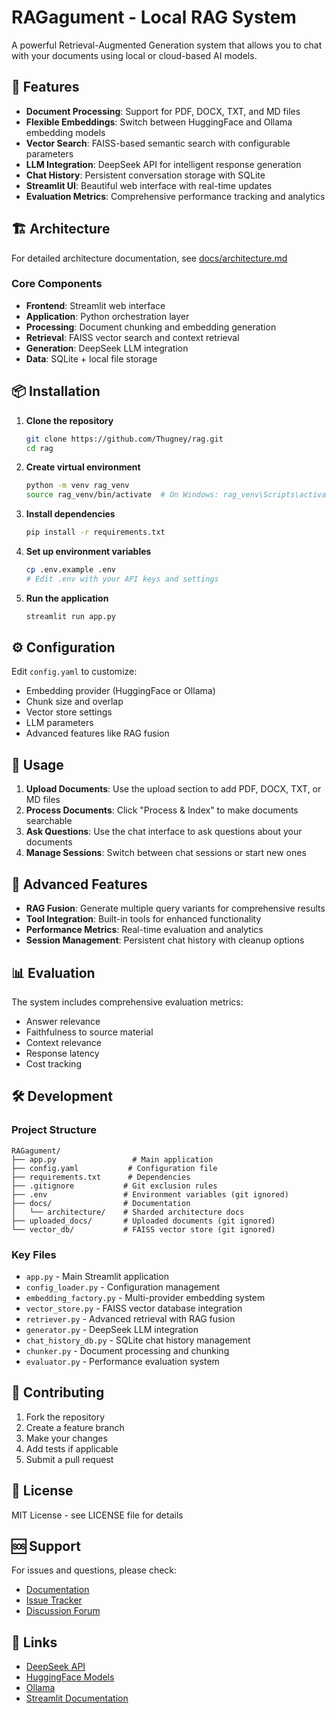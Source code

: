 # RAGagument - Local RAG System

A powerful Retrieval-Augmented Generation system that allows you to chat with your documents using local or cloud-based AI models.

## 🚀 Features

- **Document Processing**: Support for PDF, DOCX, TXT, and MD files
- **Flexible Embeddings**: Switch between HuggingFace and Ollama embedding models
- **Vector Search**: FAISS-based semantic search with configurable parameters
- **LLM Integration**: DeepSeek API for intelligent response generation
- **Chat History**: Persistent conversation storage with SQLite
- **Streamlit UI**: Beautiful web interface with real-time updates
- **Evaluation Metrics**: Comprehensive performance tracking and analytics

## 🏗️ Architecture

For detailed architecture documentation, see [docs/architecture.md](docs/architecture.md)

### Core Components
- **Frontend**: Streamlit web interface
- **Application**: Python orchestration layer
- **Processing**: Document chunking and embedding generation
- **Retrieval**: FAISS vector search and context retrieval
- **Generation**: DeepSeek LLM integration
- **Data**: SQLite + local file storage

## 📦 Installation

1. **Clone the repository**
   ```bash
   git clone https://github.com/Thugney/rag.git
   cd rag
   ```

2. **Create virtual environment**
   ```bash
   python -m venv rag_venv
   source rag_venv/bin/activate  # On Windows: rag_venv\Scripts\activate
   ```

3. **Install dependencies**
   ```bash
   pip install -r requirements.txt
   ```

4. **Set up environment variables**
   ```bash
   cp .env.example .env
   # Edit .env with your API keys and settings
   ```

5. **Run the application**
   ```bash
   streamlit run app.py
   ```

## ⚙️ Configuration

Edit `config.yaml` to customize:
- Embedding provider (HuggingFace or Ollama)
- Chunk size and overlap
- Vector store settings
- LLM parameters
- Advanced features like RAG fusion

## 🎯 Usage

1. **Upload Documents**: Use the upload section to add PDF, DOCX, TXT, or MD files
2. **Process Documents**: Click "Process & Index" to make documents searchable
3. **Ask Questions**: Use the chat interface to ask questions about your documents
4. **Manage Sessions**: Switch between chat sessions or start new ones

## 🔧 Advanced Features

- **RAG Fusion**: Generate multiple query variants for comprehensive results
- **Tool Integration**: Built-in tools for enhanced functionality
- **Performance Metrics**: Real-time evaluation and analytics
- **Session Management**: Persistent chat history with cleanup options

## 📊 Evaluation

The system includes comprehensive evaluation metrics:
- Answer relevance
- Faithfulness to source material
- Context relevance
- Response latency
- Cost tracking

## 🛠️ Development

### Project Structure
```
RAGagument/
├── app.py                 # Main application
├── config.yaml           # Configuration file
├── requirements.txt      # Dependencies
├── .gitignore           # Git exclusion rules
├── .env                 # Environment variables (git ignored)
├── docs/                # Documentation
│   └── architecture/    # Sharded architecture docs
├── uploaded_docs/       # Uploaded documents (git ignored)
└── vector_db/           # FAISS vector store (git ignored)
```

### Key Files
- `app.py` - Main Streamlit application
- `config_loader.py` - Configuration management
- `embedding_factory.py` - Multi-provider embedding system
- `vector_store.py` - FAISS vector database integration
- `retriever.py` - Advanced retrieval with RAG fusion
- `generator.py` - DeepSeek LLM integration
- `chat_history_db.py` - SQLite chat history management
- `chunker.py` - Document processing and chunking
- `evaluator.py` - Performance evaluation system

## 🤝 Contributing

1. Fork the repository
2. Create a feature branch
3. Make your changes
4. Add tests if applicable
5. Submit a pull request

## 📝 License

MIT License - see LICENSE file for details

## 🆘 Support

For issues and questions, please check:
- [Documentation](docs/)
- [Issue Tracker](https://github.com/Thugney/rag/issues)
- [Discussion Forum](https://github.com/Thugney/rag/discussions)

## 🔗 Links

- [DeepSeek API](https://platform.deepseek.com/)
- [HuggingFace Models](https://huggingface.co/models)
- [Ollama](https://ollama.com/)
- [Streamlit Documentation](https://docs.streamlit.io/)